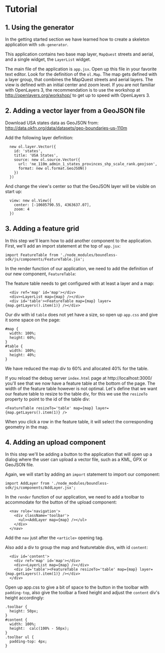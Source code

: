 # Tutorial

## 1. Using the generator
In the getting started section we have learned how to create a skeleton application with ```sdk-generator```.

This application contains two base map layer, ```MapQuest``` streets and aerial, and a single widget, the ```LayerList``` widget.

The main file of the application is ```app.jsx```. Open up this file in your favorite text editor. Look for the definition of the ```ol.Map```. The map gets defined with a layer group, that combines the MapQuest streets and aerial layers. The view is defined with an initial  center and zoom level. If you are not familiar with OpenLayers 3, the recommendation is to use the workshop at http://openlayers.org/workshop/ to get up to speed with OpenLayers 3.

## 2. Adding a vector layer from a GeoJSON file
Download USA states data as GeoJSON from: http://data.okfn.org/data/datasets/geo-boundaries-us-110m

Add the following layer definition:

```
  new ol.layer.Vector({
    id: 'states',
    title: 'USA States',
    source: new ol.source.Vector({
      url: 'ne_110m_admin_1_states_provinces_shp_scale_rank.geojson',
      format: new ol.format.GeoJSON()
    })
  })
```

And change the view's center so that the GeoJSON layer will be visible on start up:

```
  view: new ol.View({
    center: [-10605790.55, 4363637.07],
    zoom: 4
  })
```

## 3. Adding a feature grid
In this step we'll learn how to add another component to the application. First, we'll add an import statement at the top of ```app.jsx```:

```
import FeatureTable from './node_modules/boundless-sdk/js/components/FeatureTable.jsx';
```

In the render function of our application, we need to add the definition of our new component, ```FeatureTable```:

The feature table needs to get configured with at least a layer and a map:

```
  <div ref='map' id='map'></div>
  <div><LayerList map={map} /></div>
  <div id='table'><FeatureTable map={map} layer={map.getLayers().item(1)} /></div>
```

Our div with id ```table``` does not yet have a size, so open up ```app.css``` and give it some space on the page:

```
#map {
  width: 100%;
  height: 60%;
}
#table {
  width: 100%;
  height: 40%;
}
```

We have reduced the map div to 60% and allocated 40% for the table.

If you reload the debug server ```index.html``` page at http://localhost:3000/ you'll see that we now have a feature table at the bottom of the page. The width of the feature table however is not optimal. Let's define that we want our feature table to resize to the table div, for this we use the ```resizeTo``` property to point to the id of the table div:

```
<FeatureTable resizeTo='table' map={map} layer={map.getLayers().item(1)} />
```

When you click a row in the feature table, it will select the corresponding geometry in the map.

## 4. Adding an upload component
In this step we'll be adding a button to the application that will open up a dialog where the user can upload a vector file, such as a KML, GPX or GeoJSON file.

Again, we will start by adding an ```import``` statement to import our component:

```
import AddLayer from './node_modules/boundless-sdk/js/components/AddLayer.jsx';
```

In the ```render``` function of our application, we need to add a toolbar to accommodate for the button of the upload component:

```
  <nav role='navigation'>
    <div className='toolbar'>
      <ul><AddLayer map={map} /></ul>
    </div>
  </nav>
```

Add the ```nav``` just after the ```<article>``` opening tag.

Also add a div to group the map and featuretable divs, with id ```content```:

```
  <div id='content'>
    <div ref='map' id='map'></div>
    <div><LayerList map={map} /></div>
    <div id='table'><FeatureTable resizeTo='table' map={map} layer={map.getLayers().item(1)} /></div>
  </div>
```

Open up app.css to give a bit of space to the button in the toolbar with ```padding-top```, also give the toolbar a fixed height and adjust the ```content``` div's height accordingly:

```
.toolbar {
  height: 50px;
}
#content {
  width: 100%;
  height:  calc(100% - 50px);
}
.toolbar ul {
  padding-top: 4px;
}
```
